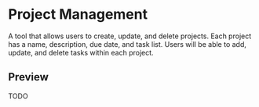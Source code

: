 # Project Management 
A tool that allows users to create, update, and delete projects. Each project has a name, description, due date, and task list. Users will be able to add, update, and delete tasks within each project. 

## Preview
TODO